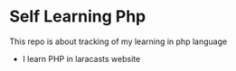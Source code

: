 # Self Learning Php
This repo is about tracking of my learning in php language
- I learn PHP in laracasts website
  
